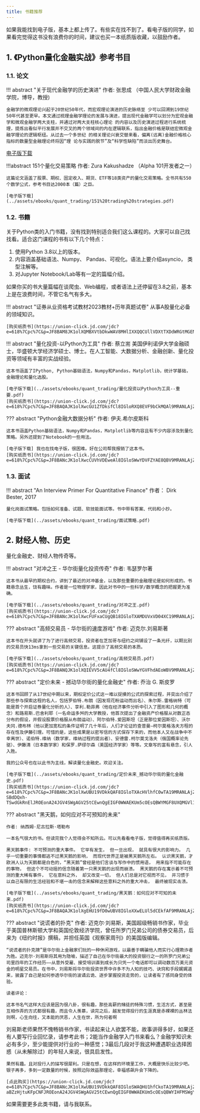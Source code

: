 ```yaml
---
title: 书籍推荐
---
```

如果我能找到电子版，基本上都上传了。有些实在找不到了。看电子版的同学，如果看完觉得这书没有浪费你的时间，建议也买一本纸质版收藏，以鼓励作者。
## 1. 《Python量化金融实战》参考书目
### 1.1. 论文
!!! abstract "关于现代金融学的历史演进"
    作者: 张思成 （中国人民大学财政金融学院，博导，教授)

    金融学的微观理论兴起于20世纪50年代，而宏观理论演进的历史脉络至 少可以回溯到19世纪50年代甚至更早。本文通过梳理金融学理论的发展与演进，提出现代金融学可以划分为宏观金融学和微观金融学两大支柱，并通过对两大支柱核心理论 的内容以及历史演进过程进行系统梳理，提炼出看似平行发展并不交叉的两个领域间的内在逻辑联系，指出金融价格是联结宏微观金融学理论的逻辑枢纽。从过去一个多世纪 的相关理论兴衰交替来看，偏离(远离)金融价格核心指标的数量型金融理论终将因“理 论与实践的脱节”及“科学性缺陷”而淡出历史舞台。

[电子版下载](../assets/ebooks/quant_trading/关于现代金融学的历史演进.pdf)

!!!abstract 151个量化交易策略
    作者: Zura Kakushadze （Alpha 101开发者之一）

    这篇论文涵盖了股票、期权、固定收入、期货、ETF等18类资产的量化交易策略。全书共有550个数学公式，参考书目达2000本（篇）之巨。

    [电子版下载](../assets/ebooks/quant_trading/151%20trading%20strategies.pdf)

### 1.2. 书籍
关于Python类的入门书籍，没有找到特别适合我们这么课程的。大家可以自己找找看。适合这门课程的书有以下几个特点：

1. 使用Python 3.8以上的版本。
2. 内容涵盖基础语法、Numpy、 Pandas、可视化。语法上要介绍asyncio， 类型注解等。
3. 对Jupyter Notebook/Lab等有一定的篇幅介绍。

如果你买的书大量篇幅在谈爬虫、Web编程，或者语法上还停留在3.8之前，基本上是在浪费时间，不管它名气有多大。

!!! abstract "证券从业资格考试教材2023教材+历年真题试卷"
    从事A股量化必备的领域知识。

    [购买纸质书](https://union-click.jd.com/jdc?e=618%7Cpc%7C&p=JF8BAM8JK1olXQMBXVtbDkwWAV8MHlIXXQQCUllVDXtTXDdWRGtMGENDFlVDFhNSVzMXQA4KD1heSlpYAUkXAW8OHFMQQl9HCANtXw9cWCxKUh92XEJ2ATsjYQhvajtTTVcZbQcyVF9cCk4QBGkMGGslXQEyFTBUCksfA2w4GmsVWgALUF1YDEofB2sKK1wVVDZbBw4NSxVIM184GGsSXQ8WUiwcWl8RcV84G2sWbQYKV15cAU8SAHMIGlkdXhoCU1hUDEgSBmkOGV4RbQQDVVpUOHs)

!!! abstract "量化投资-以Python为工具"
    作者: 蔡立耑 美国伊利诺伊大学金融硕士，华盛顿大学经济学硕士、博士。在人工智能、大数据分析、金融创新、量化投资等领域有丰富的实战经验。 

    这本书涵盖了IPython, Python基础语法，Numpy和Pandas，Matplotlib，统计学基础，金融理论和量化选股。

    [电子版下载](../assets/ebooks/quant_trading/量化投资以Python为工具--重要.pdf)
    [购买纸质书](https://union-click.jd.com/jdc?e=618%7Cpc%7C&p=JF8BAQAJK1olXwcGU1ZfDksfCl8IGloRXQ8EVF9bCkMQAl9MRANLAjZbERscSkAJHSlIBABAQlRcCEAcUBRBXStmSxpNQ3BWESwcSj1UXStJFRlPGWhaAVJdCUoTA2YOG1oTXw4FVUkKSxVLDz1JWUxCHlheWAwcSnt2f3UOfVJyKmMKHDYGYSNFCgoMel5TUQoyVW5dCUoVBmgPHV8WbTYCU24cZksUA20OGF8VbQcyVFlbAU8UAWcOHVkSWzYFVFdtURhHUyxWRGslbQUyU15UHE1lQj0cHSklbQYyV25dAU8fC2sKGF0JXQcBUV5BCEwRCmsLGVMRXAcEUG5fCUoTCl84)

??? abstract "Python金融大数据分析"
    作者: 伊夫.希尔皮斯科

    这本书涵盖Python基础语法，Numpy和Pandas，Matplotlib等内容且有不少内容涉及到量化策略。另外还提到了Notebook的一些用法。

    [电子版下载] 我也在找电子版，很困难。好在公司帮我报销了这本书。
    [购买纸质书](https://union-click.jd.com/jdc?e=618%7Cpc%7C&p=JF8BANcJK1olXwcCUVhVDEweAl8IGloSWwYDVFZYAE8QBV9MRANLAjZbERscSkAJHTdNTwcKBlMdBgABFksWAmgOG1oVVQMKUFlbFxJSXzI4YFgLOHJGHB89dD1vARZDcAdoJAFhJFJROEonA24JGV4SWgAGV25tCEwnQgEIG1MTXwICVG5cOEsQBWYMGFkUXA4BVV1tD0seMzZbSwtWA1kyZG5eOEwXCnsOaRpHSQBwZG5dOEgnA2cLG1gQXgQFSF5cCEIXH28PHVIRXgUKXFlZAEMnAW4JH1IlbQ)

### 1.3. 面试
!!! abstract "An Interview Primer For Quantitative Finance"
    作者： Dirk Bester, 2017

    量化岗面试策略。包括如何准备、试题、软技能面试等。书中带有答案、代码和小抄。

    [电子版下载](../assets/ebooks/quant_trading/面试策略.pdf)

## 2. 财经人物、历史
量化金融史、财经人物传奇等。

!!! abstract "对冲之王 - 华尔街量化投资传奇"
    作者: 韦瑟罗尔著

    这本书从最早的期权合约，讲到了最近的对冲基金，以及那些重要的金融理论是如何形成的。书籍悬念丛生，饶有趣味。作者是一位物理学家，因此对书中的一些科学/数学概念的把握更为准确。

    [电子版下载](../assets/ebooks/quant_trading/对冲之王.pdf)
    [购买纸质书](https://union-click.jd.com/jdc?e=618%7Cpc%7C&p=JF8BANcJK1olXwcFUFxaCUgQB18IGloTXAMDUVxVD04XC19MRANLAjZbERscSkAJHTdNTwcKBlMdBgABFksWAmkJHloQXw4FUV5VFxJSXzI4eyNyHFpqFio9YS18eTR8QwVoAQJlJFJROEonA24JGV4SWgAGV25tCEwnQgEIG1ITXQYGXW5cOEsQBWYMGF4cWwEDU15tD0seMzZbSwtWA1kyZG5eOEwXCnsOaRpHSQBwZG5dOEgnA2YME1ISWAMGSF5cCEsQH28PHVIRXgMLU19UDUMnAW4JH1IlbQ)

??? abstract "高频交易员 - 华尔街的速度游戏"
    作者: 迈克尔.刘易斯著

    这本书在开头就讲了为了进行高频交易，投资者在芝加哥与纽约之间铺设了一条光纤，以期比别的交易员快13ms拿到一些交易的关键信息。这提示了高频交易的本质。
    
    [电子版下载](../assets/ebooks/quant_trading/高频交易员.pdf)
    [购买纸质书](https://union-click.jd.com/jdc?e=618%7Cpc%7C&p=JF8BANQJK1olXQIEVV5cAU4fCl8IGloSWwYGVFhdAEoWBV9MRANLAjZbERscSkAJHTdNTwcKBlMdBgABFksWAmgOG18VWwYKVV9bFxJSXzI4HDxcGEVmCDo_dylSZQpQEilwJlV7AlJROEonA24JGV4SWgAGV25tCEwnQgEMG1wdWTYDZF5aDkITAGoAH18RWAIyU15UOBJEUz9LRQQlbTYBZFldAV8RcS5aD11nbTYCZF1tCEIfB2kIHFwcQQYDV1dVFEsQBWYMGF4dXQIHV19tCkoWB2Y4Kw)

??? abstract "定价未来 - 撼动华尔街的量化金融史"
    作者: 乔治 G. 斯皮罗

    这本书回顾了从17世纪中期以来，期权定价公式这一难以捉摸的公式的探索过程，并突出介绍了那些参与探索这程的名人，包括罗伯特.布朗（因发现花粉运动而出名）、朱尔斯.雷格纳特（可能是首个开启证券量化分析的人）、享利.勒菲弗（他在经济事件分析中引入了图形和几何的概念）和路易斯.巴舍利耶（一名命运多舛的大学教授，他首次提出了金融资产价格服从对数正态分布的假设，并假设股票价格服从布朗运动）、阿尔伯特.爱因斯坦（正是那位爱因斯坦）、沃尔夫冈.德布林（他以更加宽松的条件证明了几十年后，人们才论证的查普曼—柯尔莫格洛夫方程的存在性及伊藤引理。可惜的是，这些成果是以密写信的方式保存下来的，而他本人又在战争中不幸离世）、诺伯特.维纳（数学家，维纳过程的提出者）、安德雷.柯尔莫戈洛夫（俄国概率论先驱）、伊藤清（日本数学家）和保罗.萨缪尔森（美国经济学家）等等。文章写的富有悬念，引人入胜。

    我的公众号也在以此书为主线，解读量化金融史。欢迎关注。

    [电子版下载](../assets/ebooks/quant_trading/定价未来_撼动华尔街的量化金融史.pdf)
    [购买纸质书](https://union-click.jd.com/jdc?e=618%7Cpc%7C&p=JF8BANcJK1olXwUBU19VDkkQAF8IGloTXAcHVlhfC0wTA19MRANLAjZbERscSkAJHTdNTwcKBlMdBgABFksWAmkJGl4XWwQBU1pdFxJSXzI4aSZyPk1hNzU-SBdDQxh-TSwdGkRnElJROEonA24JGV4SWgAGV25tCEwnQgEIGF0WWAEKUm5cOEsQBWYMGF8UXQMGVl1tD0seMzZbSwtWA1kyZG5eOEwXCnsOaRpHSQBwZG5dOEgnA2YME1IXWg4FSF5cCUgQH28PHVIRXgMKXFZbCU0nAW4JH1IlbQ)


??? abstract "黑天鹅，如何应对不可预知的未来"

    作者: 纳西姆·尼古拉斯·塔勒布

    一本名气很大的书。但读完我个人觉得会不知所云。可以先看看电子版，觉得值得再买纸质版。

    黑天鹅事件: 不可预测的重大事件。 它罕有发生， 但一旦出现， 就具有很大的影响力。 几乎一切重要的事情都逃不过黑天鹅的影响， 而现代世界正是被黑天鹅所左右。 认识黑天鹅，才欧洲人认为天鹅都是白色的，“黑天鹅”曾经是他们言谈与写作中的惯用语， 用来指不可能存在的事物， 但这个不可动摇的信念随着第一只黑天鹅的出现而崩溃。 黑天鹅的存在寓示着不可预测的重大稀有事件， 它在意料之外， 却又改变一切， 但人们总是对它视而不见， 并习惯于以自己有限的生活经验和不堪一击的信念来解释这些意料之外的重大冲击， 最终被现实击溃。

    [电子版下载](../assets/ebooks/quant_trading/黑天鹅：如何应对不可知的未来.pdf)
    [购买纸质书](https://union-click.jd.com/jdc?e=618%7Cpc%7C&p=JF8BAQAJK1olXgEHU19fD0wUBV8IGloXXwELUl5dCEkfAF9MRANLAjZbERscSkAJHSlIBABAQlRcCEAcUBRBXStmSxpNQ3BWESwcSj1UXStJFRlPGWhaAVJdCUoVAWgBHVsVXQQKV0kKSxVLDz1JWUxCHlheWAwcSntRShN9HyRXH2VEDB45TzYQfCxKQih1UQoyVW5dCUoVBmgPHV8WbTYCU24cZksWCm4MHlwRbQcyVFlbAU8UB2wBHlgcXDYFVFdtURhHUyxWRGslbQUyU15UHE1lQj0cHSklbQYyV25dAEgSBmYPHF8JXQcBVVxBCEwRCmsLH1gRWgYAU25fCUoTCl84)

??? abstract "说谎者的扑克"
    作者: 迈克尔·刘易斯，美国超级畅销书作家，毕业于美国普林斯顿大学和英国伦敦经济学院，曾任所罗门兄弟公司的债券交易员，后来为《纽约时报》撰稿，并担任英国《观察家周刊》的美国版编辑。

    “说谎者的扑克牌”是华尔街上金融家们玩的一种休闲游戏，以最善于瞒骗他人而实行心理欺诈者为胜。迈克尔·刘易斯将其用为隐喻，描述了自己在华尔街最大的投资银行之一的所罗门兄弟公司里四年的工作经历——从意外受雇、接受培训直到成长为只凭一个电话即可以调动数百万美元资金的明星交易员。在书中，刘易斯将华尔街投资世界中许多不为人知的技巧、诀窍和手段娓娓道来，披露了自己是如何参透华尔街的波谲云诡、逐步掌握投资走势的，让读者有了感同身受的体验。

    读者评论： 
    
    这本书名气这样大应该是因为很八卦，很有趣，那些高薪的赌徒的特殊习惯，生活方式，甚至是互相作弄的方式都很有趣，而且令人羡慕，读完之后，越发觉得投行的生涯真是赤裸裸的丛林法则啊，心生向往，又本能的厌恶，人生在世，所为何者啊

   刘易斯老师果然不愧畅销书作家，书读起来让人欲罢不能，故事讲得多好，如果还有人要写行业回忆录，请参考此书；2能当作金融学入门书来看么？金融学知识未必有多少，至少能提供对行业的一种感觉；3最后几段对于我这种遭遇职业选择困惑（从未解除过）的年轻人来说，很具启发性。

    果然有趣。且对投行人的描写很犀利。只是在想，在这样的环境里工作，大概是快乐比较少吧。银子再多，多到一定数量的时候，按照边际效益那理论，幸福感飙升会下降的。

    [点此购买](https://union-click.jd.com/jdc?e=618%7Cpc%7C&p=JF8BANcJK1olXwUBU19VDkkQAF8IGloSWAQHU1hfCkoTA19MRANLAjZbERscSkAJHTdNTwcKBlMdBgABFksWAmgNGV4SWwQAVVpdFxJSXzI4Qz8dBnhLMAo_cQ9-aBZzHjtuKFpCNFJROEonA24JGV4SWgAGV25tCEwnQgEIGF0WWAEKUm5cOEsQBWYIHFMSWgYCUl1tD0seMzZbSwtWA1kyZG5eOEwXCnsOaRpHSQBwZG5dOEgnA2cIGlwXXQUBSF5cCUsSH28PHVIVWg4FV1lVCkknAW4JH1IlbQ)

如果需要更多此类书籍，请与我联系。



